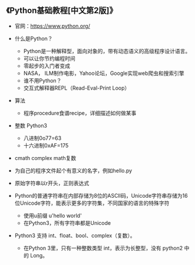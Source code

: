 ## 《Python基础教程[中文第2版]》

- 官网：https://www.python.org/

- 什么是Python？
    - Python是一种解释型，面向对象的，带有动态语义的高级程序设计语言。
    - 可以让你节约编程时间
    - 零起步的入门者变成
    - NASA， ILM制作电影，Yahoo论坛，Google实现web爬虫和搜索引擎
    - 谁不用Python？
    - 交互式解释器REPL（Read-Eval-Print Loop）
- 算法
    - 程序procedure食谱recipe，详细描述如何做某事
- 整数 Python3
    - 八进制0o77=63
    - 十六进制0xAF=175
- cmath complex math复数
- 为自己的程序文件起个有意义的名字，例如hello.py
- 原始字符串以r开头，正则表达式
- Python的普通字符串在内部存储为8位的ASCII码，Unicode字符串存储为16位Unicode字符，能表示更多的字符集，不同国家的语言的特殊字符
   - 使用u前缀 u'hello world'
   - 在Python3，所有字符串都是Unicode
- Python3 支持 int、float、bool、complex（复数）。
    - 在Python 3里，只有一种整数类型 int，表示为长整型，没有 python2 中的 Long。   